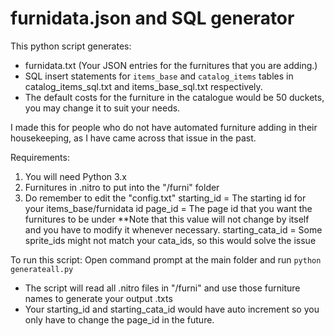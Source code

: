 # furnidata.json and SQL generator

This python script generates:
  - furnidata.txt (Your JSON entries for the furnitures that you are adding.)
  - SQL insert statements for `items_base` and `catalog_items` tables in catalog_items_sql.txt and items_base_sql.txt respectively.
  - The default costs for the furniture in the catalogue would be 50 duckets, you may change it to suit your needs.

I made this for people who do not have automated furniture adding in their housekeeping, as I have came across that issue in the past.

Requirements:
1. You will need Python 3.x
2. Furnitures in .nitro to put into the "/furni" folder
3. Do remember to edit the "config.txt"
   starting_id = The starting id for your items_base/furnidata id
   page_id = The page id that you want the furnitures to be under **Note that this value will not change by itself and you have to modify it whenever necessary.
   starting_cata_id = Some sprite_ids might not match your cata_ids, so this would solve the issue

To run this script:
Open command prompt at the main folder and run ```python generateall.py```
  - The script will read all .nitro files in "/furni" and use those furniture names to generate your output .txts
  - Your starting_id and starting_cata_id would have auto increment so you only have to change the page_id in the future.
  
